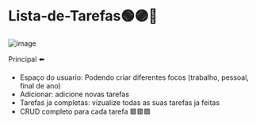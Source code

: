 # Lista-de-Tarefas🟢🟣🔴

![image](https://github.com/user-attachments/assets/6f20bd3c-a960-46ee-a249-103f065ead40)

Principal ⬅️
- Espaço do usuario: Podendo criar diferentes focos (trabalho, pessoal, final de ano)
- Adicionar: adicione novas tarefas
- Tarefas ja completas: vizualize todas as suas tarefas ja feitas
- CRUD completo para cada tarefa 🟩🟥🟪


  

